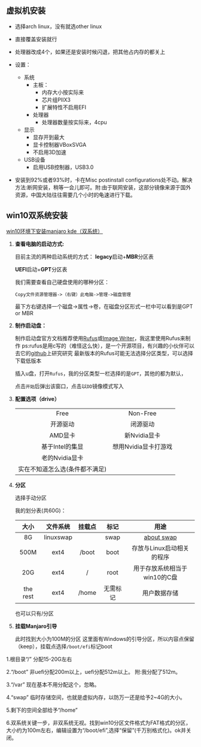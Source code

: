 ## 虚拟机安装

* 选择arch linux，没有就选other linux
* 直接覆盖安装就行
* 处理器改成4个，如果还是安装时候闪退，把其他占内存的都关上

* 设置：
  * 系统
    * 主板：
      * 内存大小按实际来
      * 芯片组PIIX3
      * 扩展特性不启用EFI
    * 处理器
      * 处理器数量按实际来，4cpu
  * 显示
    * 显存开到最大
    * 显卡控制器VBoxSVGA
    * 不启用3D加速
  * USB设备
    * 启用USB控制器，USB3.0

* 安装到92%或者93%时，卡在Misc postinstall configurations处不动。解决方法:断网安装，稍等一会儿即可。附:由于联网安装，这部分镜像来源于国外资源，中国大陆往往需要几个小时的龟速进行下载。

## win10双系统安装

[win10环境下安装manjaro kde（双系统）](https://www.cnblogs.com/Jaywhen-xiang/p/11561661.html)

1. **查看电脑的启动方式:**

   目前主流的两种启动系统的方式：
   **legacy**启动+**MBR**分区表

   **UEFI**启动+**GPT**分区表

   我们需要查看自己硬盘使用的哪种分区：

   ```repl
   Copy文件资源管理器->（右键）此电脑->管理->磁盘管理
   ```
	最下方右键选择一个磁盘->属性->卷，在磁盘分区形式一栏中可以看到是GPT or MBR
	
2. **制作启动盘：**

   制作启动盘官方文档推荐使用[Rufus](http://rufus.ie/)或[Image Writer](https://launchpad.net/win32-image-writer/)，我这里使用Rufus来制作
   ps:rufus是用c写的（难怪这么快），是一个开源项目，有兴趣的小伙伴可以去它的[github](https://github.com/pbatard/rufus/tree/master/src)上研究研究
   最新版本的Rufus可能无法选择分区类型，可以选择下载低版本

   插入u盘，打开`Rufus`，我的分区类型一栏选择的是`GPT`，其他的都为默认，

   点击`开始`后弹出该窗口，点击以`DD`镜像模式写入

3. **配置选项（drive）**

   |                                |                      |
   | :----------------------------: | :------------------: |
   |              Free              |       Non-Free       |
   |            开源驱动            |       闭源驱动       |
   |            AMD显卡             |     新Nvidia显卡     |
   |        基于Intel的集显         | 想用Nvidia显卡打游戏 |
   |         老的Nvidia显卡         |                      |
   | 实在不知道怎么选(条件都不满足) |                      |
   
4. **分区**

   选择手动分区

   我的划分表(共60G)：

   |   大小   | 文件系统  | 挂载点 |   标记   |                             用途                             |
   | :------: | :-------: | :----: | :------: | :----------------------------------------------------------: |
   |    8G    | linuxswap |        |   swap   | [about swap](https://www.cnblogs.com/kerrycode/p/5246383.html) |
   |   500M   |   ext4    | /boot  |   boot   |                  存放与Linux启动相关的程序                   |
   |   20G    |   ext4    |   /    |   root   |                 用于存放系统相当于win10的C盘                 |
   | the rest |   ext4    | /home  | 无需标记 |                         用户数据存储                         |

   也可以只有/分区

5. **挂载Manjaro引导**

   此时找到大小为100M的分区
   这里面有Windows的引导分区，所以内容点保留（keep），挂载点选择`/boot/efi`标记boot



1.根目录“/” 分配15-20G左右

2.“/boot” 非uefi分配200m以上，uefi分配512m以上。 附:我分配了512m。

3.“/var” 现在基本不用分配这个，忽略。

4.“swap” 临时存储空间，也就是虚拟内存，以防万一还是给予2~4G的大小。

5.剩下的空间全部给予“/home”

6.双系统关键一步，非双系统无视。找到win10分区文件格式为FAT格式的分区，大小约为100m左右，编辑设置为“/boot/efi”,选择“保留”(千万别格式化)。ok并关闭。

## 